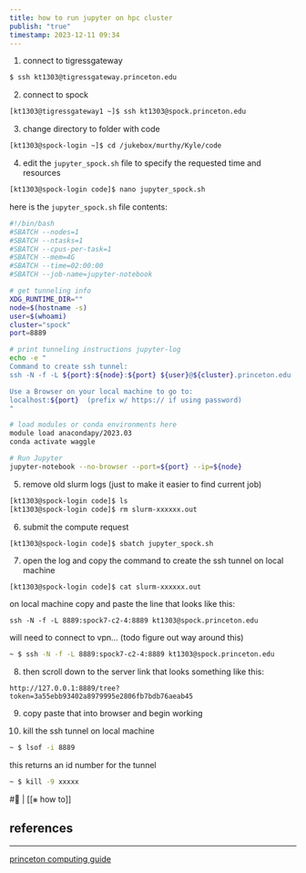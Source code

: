 ```yaml
---
title: how to run jupyter on hpc cluster
publish: "true"
timestamp: 2023-12-11 09:34
---
```

1. connect to tigressgateway

```bash
$ ssh kt1303@tigressgateway.princeton.edu
```

2. connect to spock

```bash
[kt1303@tigressgateway1 ~]$ ssh kt1303@spock.princeton.edu
```

3. change directory to folder with code

```bash
[kt1303@spock-login ~]$ cd /jukebox/murthy/Kyle/code
```

4. edit the `jupyter_spock.sh` file to specify the requested time and resources

```bash
[kt1303@spock-login code]$ nano jupyter_spock.sh
```

here is the `jupyter_spock.sh` file contents:
```bash
#!/bin/bash
#SBATCH --nodes=1
#SBATCH --ntasks=1
#SBATCH --cpus-per-task=1
#SBATCH --mem=4G
#SBATCH --time=02:00:00
#SBATCH --job-name=jupyter-notebook

# get tunneling info
XDG_RUNTIME_DIR=""
node=$(hostname -s)
user=$(whoami)
cluster="spock"
port=8889

# print tunneling instructions jupyter-log
echo -e "
Command to create ssh tunnel:
ssh -N -f -L ${port}:${node}:${port} ${user}@${cluster}.princeton.edu

Use a Browser on your local machine to go to:
localhost:${port}  (prefix w/ https:// if using password)
"

# load modules or conda environments here
module load anacondapy/2023.03
conda activate waggle

# Run Jupyter
jupyter-notebook --no-browser --port=${port} --ip=${node}
```

5. remove old slurm logs (just to make it easier to find current job)

```bash
[kt1303@spock-login code]$ ls
[kt1303@spock-login code]$ rm slurm-xxxxxx.out
```

6. submit the compute request

```
[kt1303@spock-login code]$ sbatch jupyter_spock.sh
```

7. open the log and copy the command to create the ssh tunnel on local machine

```bash
[kt1303@spock-login code]$ cat slurm-xxxxxx.out
```

on local machine copy and paste the line that looks like this:

```
ssh -N -f -L 8889:spock7-c2-4:8889 kt1303@spock.princeton.edu
```

will need to connect to vpn... (todo figure out way around this)
```bash
~ $ ssh -N -f -L 8889:spock7-c2-4:8889 kt1303@spock.princeton.edu
```

8. then scroll down to the server link that looks something like this:
```
http://127.0.0.1:8889/tree?token=3a55ebb93402a8979995e2806fb7bdb76aeab45
```

9. copy paste that into browser and begin working


10. kill the ssh tunnel on local machine

```bash
~ $ lsof -i 8889
```

this returns an id number for the tunnel

```bash
~ $ kill -9 xxxxx 
```

#🐛 | [[⨳ how to]]
## references
---
[princeton computing guide](https://researchcomputing.princeton.edu/support/knowledge-base/jupyter#sbatch)

